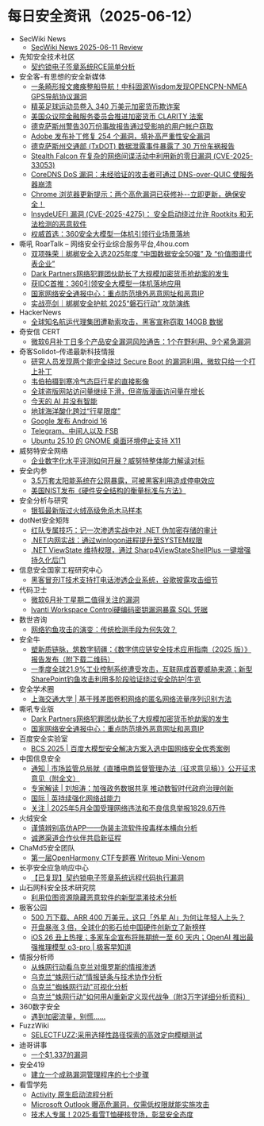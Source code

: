 # 每日安全资讯（2025-06-12）

- SecWiki News
  - [SecWiki News 2025-06-11 Review](http://www.sec-wiki.com/?2025-06-11)
- 先知安全技术社区
  - [契约锁电子签章系统RCE简单分析](https://xz.aliyun.com/news/18245)
- 安全客-有思想的安全新媒体
  - [一条畸形报文瘫痪整船导航！中科固源Wisdom发现OPENCPN-NMEA GPS导航协议漏洞](https://www.anquanke.com/post/id/307820)
  - [精英足球运动员卷入 340 万美元加密货币欺诈案](https://www.anquanke.com/post/id/308371)
  - [美国众议院金融服务委员会推进加密货币 CLARITY 法案](https://www.anquanke.com/post/id/308367)
  - [德克萨斯州警告30万份事故报告通过受影响的用户帐户窃取](https://www.anquanke.com/post/id/308363)
  - [Adobe 发布补丁修复 254 个漏洞，填补高严重性安全漏洞](https://www.anquanke.com/post/id/308359)
  - [德克萨斯州交通部 (TxDOT) 数据泄露事件暴露了 30 万份车祸报告](https://www.anquanke.com/post/id/308355)
  - [Stealth Falcon 在复杂的网络间谍活动中利用新的零日漏洞 (CVE-2025-33053)](https://www.anquanke.com/post/id/308352)
  - [CoreDNS DoS 漏洞：未经验证的攻击者可通过 DNS-over-QUIC 使服务器崩溃](https://www.anquanke.com/post/id/308349)
  - [Chrome 浏览器更新提示：两个高危漏洞已获修补--立即更新，确保安全！](https://www.anquanke.com/post/id/308346)
  - [InsydeUEFI 漏洞 (CVE-2025-4275)： 安全启动绕过允许 Rootkits 和无法检测的恶意软件](https://www.anquanke.com/post/id/308341)
  - [权威首选：360安全大模型一体机引领行业场景落地](https://www.anquanke.com/post/id/308336)
- 嘶吼 RoarTalk – 网络安全行业综合服务平台,4hou.com
  - [双项殊荣｜梆梆安全入选2025年度 “中国数据安全50强” 及 “价值图谱代表企业”](https://www.4hou.com/posts/5Mov)
  - [Dark Partners网络犯罪团伙助长了大规模加密货币抢劫案的发生](https://www.4hou.com/posts/kg0E)
  - [获IDC首推：360引领安全大模型一体机落地应用](https://www.4hou.com/posts/42nn)
  - [国家网络安全通报中心：重点防范境外恶意网址和恶意IP](https://www.4hou.com/posts/2XlN)
  - [实战亮剑｜梆梆安全护航 2025“磐石行动” 攻防演练](https://www.4hou.com/posts/1MkP)
- HackerNews
  - [全球知名航运代理集团遭勒索攻击，黑客宣称窃取 140GB 数据](https://hackernews.cc/archives/59207)
- 奇安信 CERT
  - [微软6月补丁日多个产品安全漏洞风险通告：1个在野利用、9个紧急漏洞](https://mp.weixin.qq.com/s?__biz=MzU5NDgxODU1MQ==&mid=2247503477&idx=1&sn=1410a653474bbb82b32dadab97a47c7b)
- 奇客Solidot–传递最新科技情报
  - [研究人员发现两个能完全绕过 Secure Boot 的漏洞利用，微软只给一个打上补丁](https://www.solidot.org/story?sid=81528)
  - [韦伯拍摄到寒冷气态巨行星的直接影像](https://www.solidot.org/story?sid=81527)
  - [全球盗版网站访问量继续下滑，但盗版漫画访问量在增长](https://www.solidot.org/story?sid=81526)
  - [今天的 AI 并没有智能](https://www.solidot.org/story?sid=81525)
  - [地球海洋酸化跨过“行星限度”](https://www.solidot.org/story?sid=81524)
  - [Google 发布 Android 16](https://www.solidot.org/story?sid=81523)
  - [Telegram、中间人以及 FSB](https://www.solidot.org/story?sid=81522)
  - [Ubuntu 25.10 的 GNOME 桌面环境停止支持 X11](https://www.solidot.org/story?sid=81521)
- 威努特安全网络
  - [企业数字化水平评测如何开展？威努特整体能力解读对标](https://mp.weixin.qq.com/s?__biz=MzAwNTgyODU3NQ==&mid=2651133470&idx=1&sn=432456dfc042c6a958c133d47deaa1fc)
- 安全内参
  - [3.5万套太阳能系统在公网暴露，可被黑客利用造成停电效应](https://mp.weixin.qq.com/s?__biz=MzI4NDY2MDMwMw==&mid=2247514499&idx=1&sn=5fe79a4ba53f6f69c93a9083384a02a4)
  - [美国NIST发布《硬件安全结构的衡量标准与方法》](https://mp.weixin.qq.com/s?__biz=MzI4NDY2MDMwMw==&mid=2247514499&idx=2&sn=042dd7e6df6a86f186b1d2c3d547c10a)
- 安全分析与研究
  - [银狐最新版过火绒高级免杀木马样本](https://mp.weixin.qq.com/s?__biz=MzA4ODEyODA3MQ==&mid=2247492294&idx=1&sn=11598f9b179fbf3adfc5eb0e7e4911ff)
- dotNet安全矩阵
  - [红队专属技巧：记一次渗透实战中对 .NET 伪加密存储的审计](https://mp.weixin.qq.com/s?__biz=MzUyOTc3NTQ5MA==&mid=2247499847&idx=1&sn=ce47445fbe7e9907b7301ebdd39a9f3f)
  - [.NET内网实战：通过winlogon进程提升至SYSTEM权限](https://mp.weixin.qq.com/s?__biz=MzUyOTc3NTQ5MA==&mid=2247499847&idx=2&sn=f353a48530b70b8eeea771024529e61e)
  - [.NET ViewState 维持权限，通过 Sharp4ViewStateShellPlus 一键增强持久化后门](https://mp.weixin.qq.com/s?__biz=MzUyOTc3NTQ5MA==&mid=2247499847&idx=3&sn=3c18317cf01f7d01747d178090724220)
- 信息安全国家工程研究中心
  - [黑客冒充IT技术支持打电话渗透企业系统，谷歌披露攻击细节](https://mp.weixin.qq.com/s?__biz=MzU5OTQ0NzY3Ng==&mid=2247499988&idx=1&sn=451b9fe623e69982c0922bc3d10a913f)
- 代码卫士
  - [微软6月补丁星期二值得关注的漏洞](https://mp.weixin.qq.com/s?__biz=MzI2NTg4OTc5Nw==&mid=2247523260&idx=1&sn=961b0c000fcef3533fc9754b82415f9a)
  - [Ivanti Workspace Control硬编码密钥漏洞暴露 SQL 凭据](https://mp.weixin.qq.com/s?__biz=MzI2NTg4OTc5Nw==&mid=2247523260&idx=2&sn=ea145b27a636bc95e9cf0045e0f89d03)
- 数世咨询
  - [网络钓鱼攻击的演变：传统检测手段为何失效？](https://mp.weixin.qq.com/s?__biz=MzkxNzA3MTgyNg==&mid=2247539117&idx=1&sn=b13f4bdb64456b8230b18116e8db29f8)
- 安全牛
  - [塑新质链脉，筑数字韧疆：《数字供应链安全技术应用指南（2025 版）》报告发布（附下载二维码）](https://mp.weixin.qq.com/s?__biz=MjM5Njc3NjM4MA==&mid=2651137155&idx=1&sn=08e80df9a28e3f1fb3f804c984c9437f)
  - [一季度全球21.9%工业控制系统遭受攻击，互联网成首要威胁来源；新型SharePoint钓鱼攻击利用多阶段验证绕过安全防护|牛览](https://mp.weixin.qq.com/s?__biz=MjM5Njc3NjM4MA==&mid=2651137155&idx=2&sn=6ca105e037a3fcc697697dd4f6de7b68)
- 安全学术圈
  - [上海交通大学 | 基于残差图卷积网络的匿名网络流量序列识别方法](https://mp.weixin.qq.com/s?__biz=MzU5MTM5MTQ2MA==&mid=2247492498&idx=1&sn=b83429e11c758e9692c54534725ad7f2)
- 嘶吼专业版
  - [Dark Partners网络犯罪团伙助长了大规模加密货币抢劫案的发生](https://mp.weixin.qq.com/s?__biz=MzI0MDY1MDU4MQ==&mid=2247582846&idx=1&sn=bbc8e3cc890e95951416e295ceeb17d0)
  - [国家网络安全通报中心：重点防范境外恶意网址和恶意IP](https://mp.weixin.qq.com/s?__biz=MzI0MDY1MDU4MQ==&mid=2247582846&idx=2&sn=ca17126e248a6fcee9e92952ee4cfbd6)
- 百度安全实验室
  - [BCS 2025 | 百度大模型安全解决方案入选中国网络安全优秀案例](https://mp.weixin.qq.com/s?__biz=MzA3NTQ3ODI0NA==&mid=2247487786&idx=1&sn=3416cefaf3880a37de3855b70d4b664d)
- 中国信息安全
  - [通知 | 市场监管总局就《直播电商监督管理办法（征求意见稿）》公开征求意见（附全文）](https://mp.weixin.qq.com/s?__biz=MzA5MzE5MDAzOA==&mid=2664243937&idx=1&sn=7276cde23a7f2b43b0c8463af34f0002)
  - [专家解读 | 刘旭涛：加强政务数据共享 推动数智时代政府治理创新](https://mp.weixin.qq.com/s?__biz=MzA5MzE5MDAzOA==&mid=2664243937&idx=2&sn=7b15e8e34adc4794c2e8b1b4c8cc1b83)
  - [国际 | 英持续强化网络战能力](https://mp.weixin.qq.com/s?__biz=MzA5MzE5MDAzOA==&mid=2664243937&idx=3&sn=4fe56c236c15fcce7b7feb022645d400)
  - [关注 | 2025年5月全国受理网络违法和不良信息举报1829.6万件](https://mp.weixin.qq.com/s?__biz=MzA5MzE5MDAzOA==&mid=2664243937&idx=4&sn=c149dfaed1828e673c116c47e9228f1a)
- 火绒安全
  - [谨慎辨别高仿APP——伪装主流软件投毒样本横向分析](https://mp.weixin.qq.com/s?__biz=MzI3NjYzMDM1Mg==&mid=2247525781&idx=1&sn=ab2c43ce1ffa9ff9ad6f98ad22e90477)
  - [诚邀渠道合作伙伴共启新征程](https://mp.weixin.qq.com/s?__biz=MzI3NjYzMDM1Mg==&mid=2247525781&idx=2&sn=1540f91fa9a585a071ef2bd06258c0fd)
- ChaMd5安全团队
  - [第一届OpenHarmony CTF专题赛 Writeup Mini-Venom](https://mp.weixin.qq.com/s?__biz=MzIzMTc1MjExOQ==&mid=2247513038&idx=1&sn=a7eaaf20967fe228bd7ff2f63c33ef68)
- 长亭安全应急响应中心
  - [【已复现】契约锁电子签章系统远程代码执行漏洞](https://mp.weixin.qq.com/s?__biz=MzIwMDk1MjMyMg==&mid=2247492822&idx=1&sn=588b95206e8af7e0f4799bf62d24e037)
- 山石网科安全技术研究院
  - [利用位图资源隐藏恶意软件的新型混淆技术分析](https://mp.weixin.qq.com/s?__biz=MzUzMDUxNTE1Mw==&mid=2247512432&idx=1&sn=e414528cd72cd5fea18b9655d067440d)
- 极客公园
  - [500 万下载、ARR 400 万美元，这只「外星 AI」为何让年轻人上头？](https://mp.weixin.qq.com/s?__biz=MTMwNDMwODQ0MQ==&mid=2653081099&idx=1&sn=e595033b416826fa3241fdc070a46235)
  - [开盘暴涨 3 倍，全球化的影石给中国硬件创新立了新榜样](https://mp.weixin.qq.com/s?__biz=MTMwNDMwODQ0MQ==&mid=2653081046&idx=1&sn=3e694d3f0c2471665e3f59b3b38da9db)
  - [iOS 26 丑上热搜；多家车企宣布将账期统一至 60 天内；OpenAI 推出最强推理模型 o3-pro | 极客早知道](https://mp.weixin.qq.com/s?__biz=MTMwNDMwODQ0MQ==&mid=2653081013&idx=1&sn=e0bd294c72cadc21175b01fde3237cc0)
- 情报分析师
  - [从蛛网行动看乌克兰对俄罗斯的情报渗透](https://mp.weixin.qq.com/s?__biz=MzA3Mjc1MTkwOA==&mid=2650561294&idx=1&sn=6c0289b42e046e0130360a2322505902)
  - [乌克兰“蛛网行动”情报链条与技术协作分析](https://mp.weixin.qq.com/s?__biz=MzA3Mjc1MTkwOA==&mid=2650561294&idx=2&sn=a652c37ecbfcc61711c737d2224438df)
  - [乌克兰"蜘蛛网行动"可视化分析](https://mp.weixin.qq.com/s?__biz=MzA3Mjc1MTkwOA==&mid=2650561294&idx=3&sn=76e920ed7a7c2a2f62cbbfacdcb6a792)
  - [乌克兰"蛛网行动"如何用AI重新定义现代战争（附3万字详细分析资料）](https://mp.weixin.qq.com/s?__biz=MzA3Mjc1MTkwOA==&mid=2650561294&idx=4&sn=23ce3003990e8867fca38e2924785e5a)
- 360数字安全
  - [遇到加密流量，别慌......](https://mp.weixin.qq.com/s?__biz=MzA4MTg0MDQ4Nw==&mid=2247580896&idx=1&sn=bc3f24cb74de39da22a3508b1f41ce47)
- FuzzWiki
  - [SELECTFUZZ:采用选择性路径探索的高效定向模糊测试](https://mp.weixin.qq.com/s?__biz=MzU1NTEzODc3MQ==&mid=2247487127&idx=1&sn=7bded765fbc0019e4e001fefee6b7a04)
- 迪哥讲事
  - [一个$1,337的漏洞](https://mp.weixin.qq.com/s?__biz=MzIzMTIzNTM0MA==&mid=2247497717&idx=1&sn=6efe3ab6e5bb1234ee1fb95dd939bdd6)
- 安全419
  - [建立一个成熟漏洞管理程序的七个步骤](https://mp.weixin.qq.com/s?__biz=MzUyMDQ4OTkyMg==&mid=2247548475&idx=1&sn=cf44f1ebf802541d34482ba2178ee40f)
- 看雪学苑
  - [Activity 原生启动流程分析](https://mp.weixin.qq.com/s?__biz=MjM5NTc2MDYxMw==&mid=2458595564&idx=1&sn=7d0a645d46b7f9794426b04298445ea5)
  - [Microsoft Outlook 曝高危漏洞，仅需低权限就能实施攻击](https://mp.weixin.qq.com/s?__biz=MjM5NTc2MDYxMw==&mid=2458595564&idx=2&sn=9250733f879b47dac40512814fc3dafd)
  - [技术人专属！2025·看雪T恤硬核登场，彰显安全态度](https://mp.weixin.qq.com/s?__biz=MjM5NTc2MDYxMw==&mid=2458595564&idx=3&sn=19e62581acca5f51dae95e66f2978de4)

